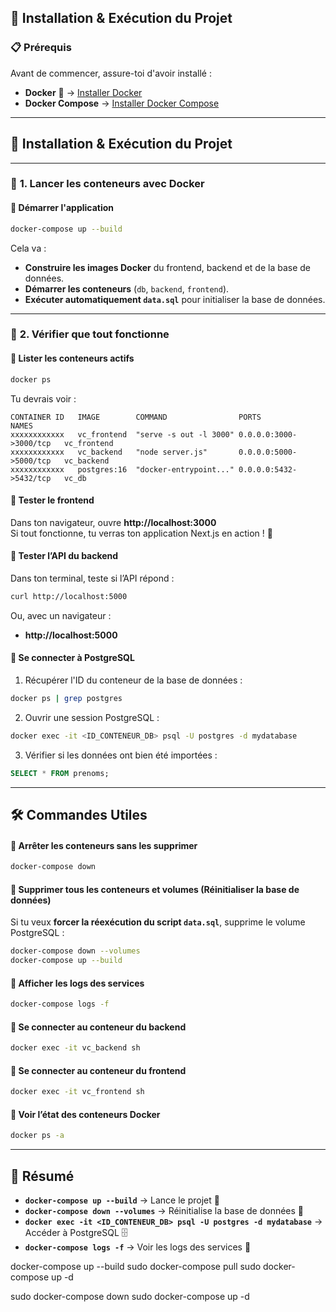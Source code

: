

## 📌 **Installation & Exécution du Projet**

### 📋 **Prérequis**
Avant de commencer, assure-toi d'avoir installé :
- **Docker** 🐳 → [Installer Docker](https://docs.docker.com/get-docker/)
- **Docker Compose** → [Installer Docker Compose](https://docs.docker.com/compose/install/)

---

## 🚀 **Installation & Exécution du Projet**

---

### 🔹 **1. Lancer les conteneurs avec Docker**
#### 📌 **Démarrer l'application**
```bash
docker-compose up --build
```
Cela va :
- **Construire les images Docker** du frontend, backend et de la base de données.
- **Démarrer les conteneurs** (`db`, `backend`, `frontend`).
- **Exécuter automatiquement `data.sql`** pour initialiser la base de données.

---

### 🔹 **2. Vérifier que tout fonctionne**
#### 📌 **Lister les conteneurs actifs**
```bash
docker ps
```
Tu devrais voir :
```
CONTAINER ID   IMAGE        COMMAND                PORTS                    NAMES
xxxxxxxxxxxx   vc_frontend  "serve -s out -l 3000" 0.0.0.0:3000->3000/tcp   vc_frontend
xxxxxxxxxxxx   vc_backend   "node server.js"       0.0.0.0:5000->5000/tcp   vc_backend
xxxxxxxxxxxx   postgres:16  "docker-entrypoint..." 0.0.0.0:5432->5432/tcp   vc_db
```

#### 📌 **Tester le frontend**
Dans ton navigateur, ouvre **http://localhost:3000**  
Si tout fonctionne, tu verras ton application Next.js en action ! 🎉

#### 📌 **Tester l’API du backend**
Dans ton terminal, teste si l’API répond :
```bash
curl http://localhost:5000
```
Ou, avec un navigateur :
- **http://localhost:5000**

#### 📌 **Se connecter à PostgreSQL**
1. Récupérer l'ID du conteneur de la base de données :
```bash
docker ps | grep postgres
```
2. Ouvrir une session PostgreSQL :
```bash
docker exec -it <ID_CONTENEUR_DB> psql -U postgres -d mydatabase
```
3. Vérifier si les données ont bien été importées :
```sql
SELECT * FROM prenoms;
```
---

## 🛠️ **Commandes Utiles**
#### 📌 **Arrêter les conteneurs sans les supprimer**
```bash
docker-compose down
```

#### 📌 **Supprimer tous les conteneurs et volumes (Réinitialiser la base de données)**
Si tu veux **forcer la réexécution du script `data.sql`**, supprime le volume PostgreSQL :
```bash
docker-compose down --volumes
docker-compose up --build
```

#### 📌 **Afficher les logs des services**
```bash
docker-compose logs -f
```

#### 📌 **Se connecter au conteneur du backend**
```bash
docker exec -it vc_backend sh
```

#### 📌 **Se connecter au conteneur du frontend**
```bash
docker exec -it vc_frontend sh
```

#### 📌 **Voir l’état des conteneurs Docker**
```bash
docker ps -a
```

---

## 🎯 **Résumé**
- **`docker-compose up --build`** → Lance le projet 🚀  
- **`docker-compose down --volumes`** → Réinitialise la base de données 🔄  
- **`docker exec -it <ID_CONTENEUR_DB> psql -U postgres -d mydatabase`** → Accéder à PostgreSQL 🗄️  
- **`docker-compose logs -f`** → Voir les logs des services 📜  



docker-compose up --build
sudo docker-compose pull
sudo docker-compose up -d

sudo docker-compose down
sudo docker-compose up -d

